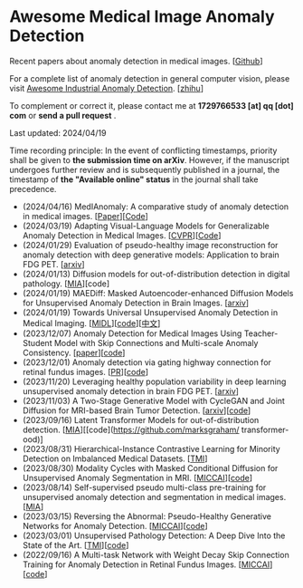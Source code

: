 # Awesome Medical Image Anomaly Detection

Recent papers about anomaly detection in medical images. [[Github](https://github.com/MedAIerHHL/awesome-medical-image-anoraml-detection)]

For a complete list of anomaly detection in general computer vision, please visit [Awesome Industrial Anomaly Detection](https://github.com/M-3LAB/awesome-industrial-anomaly-detection). [[zhihu](https://zhuanlan.zhihu.com/p/674050907)]

To complement or correct it, please contact me at **1729766533 [at] qq [dot]  com** or  **send a pull request** .

Last updated: 2024/04/19

Time recording principle: In the event of conflicting timestamps, priority shall be given to **the submission time on arXiv**. However, if the manuscript undergoes further review and is subsequently published in a journal, the timestamp of **the "Available online" status** in the journal shall take precedence.

* (2024/04/16) MedIAnomaly: A comparative study of anomaly detection in medical images. [[Paper](https://arxiv.org/abs/2404.04518)][[Code](https://github.com/caiyu6666/MedIAnomaly)]
* (2024/03/19) Adapting Visual-Language Models for Generalizable Anomaly Detection in Medical Images. [[CVPR](https://arxiv.org/abs/2403.12570)][[Code](https://github.com/MediaBrain-SJTU/MVFA-AD)]
* (2024/01/29) Evaluation of pseudo-healthy image reconstruction for anomaly detection with deep generative models: Application to brain FDG PET. [[arxiv](https://arxiv.org/abs/2401.16363)]
* (2024/01/13) Diffusion models for out-of-distribution detection in digital pathology. [[MIA](https://doi.org/10.1016/j.media.2024.103088)][code]
* (2024/01/19) MAEDiff: Masked Autoencoder-enhanced Diffusion Models for Unsupervised Anomaly Detection in Brain Images. [[arxiv](https://arxiv.org/abs/2401.10561)]
* (2024/01/19) Towards Universal Unsupervised Anomaly Detection in Medical Imaging. [[MIDL](http://arxiv.org/abs/2401.10637)][[code](https://github.com/ci-ber/RA)][[中文](https://arxivtools.blob.core.windows.net/xueshuxiangzipaperhtml/2024_1_22/2401.10637.pdf)]
* (2023/12/07) Anomaly Detection for Medical Images Using Teacher-Student Model with Skip Connections and Multi-scale Anomaly Consistency. [[paper](https://d197for5662m48.cloudfront.net/documents/publicationstatus/180114/preprint_pdf/2ad0e14997d216f1a26bc8c8a6d710ac.pdf)][[code](https://github.com/Arktis2022/Skip-TS)]
* (2023/12/01) Anomaly detection via gating highway connection for retinal fundus images. [[PR](https://doi.org/10.1016/j.patcog.2023.110167)][[code](https://github.com/WentianZhang-ML/GatingAno)]
* (2023/11/20) Leveraging healthy population variability in deep learning unsupervised anomaly detection in brain FDG PET. [[arxiv](http://arxiv.org/abs/2311.12081)]
* (2023/11/03) A Two-Stage Generative Model with CycleGAN and Joint Diffusion for MRI-based Brain Tumor Detection. [[arxiv](http://arxiv.org/abs/2311.03074)][[code](https://github.com/zhyjSIAT/A-Two-Stage-CycleGAN-VE-BRATS2020)]
* (2023/09/16) Latent Transformer Models for out-of-distribution detection. [[MIA](https://doi.org/10.1016/j.media.2023.102967)][[code](https://github.com/marksgraham/ transformer-ood)]
* (2023/08/31) Hierarchical-Instance Contrastive Learning for Minority Detection on Imbalanced Medical Datasets. [[TMI](https://doi.org/10.1109/TMI.2023.3310716)]
* (2023/08/30) Modality Cycles with Masked Conditional Diffusion for Unsupervised Anomaly Segmentation in MRI. [[MICCAI](https://arxiv.org/pdf/2308.16150.pdf)][[code](https://github.com/ZiyunLiang/MMCCD)]
* (2023/08/14) Self-supervised pseudo multi-class pre-training for unsupervised anomaly detection and segmentation in medical images. [[MIA](https://doi.org/10.1016/j.media.2023.102930)]
* (2023/03/15) Reversing the Abnormal: Pseudo-Healthy Generative Networks for Anomaly Detection. [[MICCAI](https://link.springer.com/chapter/10.1007/978-3-031-43904-9_29)][[code](https://github.com/ci-ber/PHANES)]
* (2023/03/01) Unsupervised Pathology Detection: A Deep Dive Into the State of the Art. [[TMI](https://ieeexplore.ieee.org/document/10197302/)][[code](https://github.com/iolag/UPD_study/)]
* (2022/09/16) A Multi-task Network with Weight Decay Skip Connection Training for Anomaly Detection in Retinal Fundus Images. [[MICCAI](https://link.springer.com/chapter/10.1007/978-3-031-16434-7_63)][[code](https://github.com/WentianZhang-ML/WDMT-Net)]

